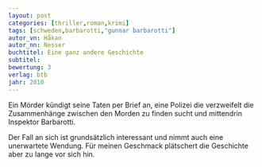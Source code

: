 ```yaml
---
layout: post
categories: [thriller,roman,krimi]
tags: [schweden,barbarotti,"gunnar barbarotti"]
autor_vn: Håkan
autor_nn: Nesser
buchtitel: Eine ganz andere Geschichte
subtitel:
bewertung: 3
verlag: btb
jahr: 2010
---
```


Ein Mörder kündigt seine Taten per Brief an, eine Polizei die verzweifelt die Zusammenhänge zwischen den Morden zu finden sucht und mittendrin Inspektor Barbarotti.

Der Fall an sich ist grundsätzlich interessant und nimmt auch eine unerwartete Wendung. Für meinen Geschmack plätschert die Geschichte aber zu lange vor sich hin.
